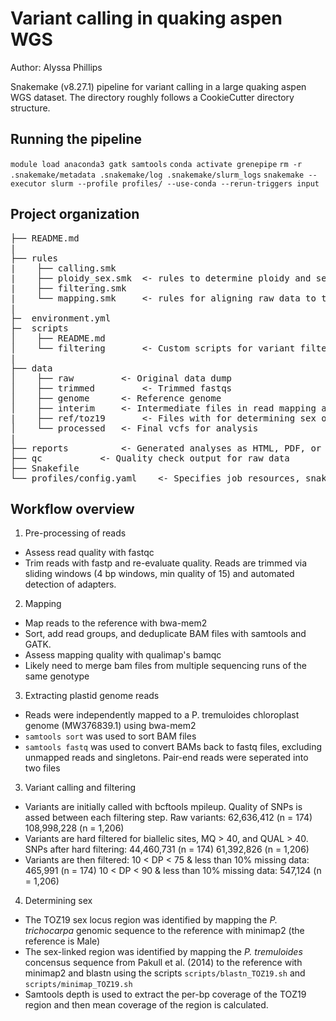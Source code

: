# Variant calling in quaking aspen WGS

Author: Alyssa Phillips

Snakemake (v8.27.1) pipeline for variant calling in a large quaking aspen WGS dataset.
The directory roughly follows a CookieCutter directory structure.

## Running the pipeline

`module load anaconda3 gatk samtools`
`conda activate grenepipe`
`rm -r .snakemake/metadata .snakemake/log .snakemake/slurm_logs`
`snakemake --executor slurm --profile profiles/ --use-conda --rerun-triggers input`

## Project organization
<pre>
├── README.md  
|  
├── rules  
|    ├── calling.smk  
|    ├── ploidy_sex.smk  <- rules to determine ploidy and sex
|    ├── filtering.smk  
|    └── mapping.smk	 <- rules for aligning raw data to the reference  	
|  
├─  environment.yml  
├─  scripts  
│    ├── README.md  
│    └── filtering       <- Custom scripts for variant filtering  
|  
├── data  
│    ├── raw 		 <- Original data dump  
│    ├── trimmed         <- Trimmed fastqs
│    ├── genome 	 <- Reference genome  
│    ├── interim  	 <- Intermediate files in read mapping and SNP calling
|    ├── ref/toz19		 <- Files with for determining sex of samples  
│    └── processed	 <- Final vcfs for analysis  
|  
├── reports 		 <- Generated analyses as HTML, PDF, or .txt.  
├── qc 			 <- Quality check output for raw data  
├── Snakefile  
└── profiles/config.yaml	<- Specifies job resources, snakemake setting  
</pre>

## Workflow overview

1. Pre-processing of reads
* Assess read quality with fastqc
* Trim reads with fastp and re-evaluate quality. Reads are trimmed via sliding windows (4 bp windows, min quality of 15) and automated detection of adapters.

2. Mapping
* Map reads to the reference with bwa-mem2
* Sort, add read groups, and deduplicate BAM files with samtools and GATK.
* Assess mapping quality with qualimap's bamqc
* Likely need to merge bam files from multiple sequencing runs of the same genotype

3. Extracting plastid genome reads
* Reads were independently mapped to a P. tremuloides chloroplast genome (MW376839.1) using bwa-mem2
* `samtools sort` was used to sort BAM files
* `samtools fastq` was used to convert BAMs back to fastq files, excluding unmapped reads and singletons. Pair-end reads were seperated into two files

3. Variant calling and filtering
* Variants are initially called with bcftools mpileup. Quality of SNPs is assed between each filtering step.
	Raw variants: 62,636,412 (n = 174)
                      108,998,228 (n = 1,206) 
* Variants are hard filtered for biallelic sites, MQ > 40, and QUAL > 40.
	SNPs after hard filtering: 44,460,731 (n = 174)
                   		   61,392,826 (n = 1,206)
* Variants are then filtered: 
        10 < DP < 75 & less than 10% missing data: 465,991 (n = 174)
        10 < DP < 90 & less than 10% missing data: 547,124 (n = 1,206) 

4. Determining sex
* The TOZ19 sex locus region was identified by mapping the *P. trichocarpa* genomic sequence to the reference with minimap2 (the reference is Male)
* The sex-linked region was identified by mapping the *P. tremuloides* concensus sequence from Pakull et al. (2014) to the reference with minimap2 and blastn using the scripts `scripts/blastn_TOZ19.sh` and  `scripts/minimap_TOZ19.sh`
* Samtools depth is used to extract the per-bp coverage of the TOZ19 region and then mean coverage of the region is calculated.
